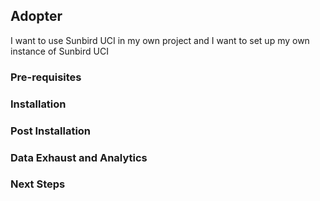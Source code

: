 ## Adopter

I want to use Sunbird UCI in my own project and I want to set up my own instance of Sunbird UCI

### Pre-requisites

### Installation

### Post Installation

### Data Exhaust and Analytics

### Next Steps

